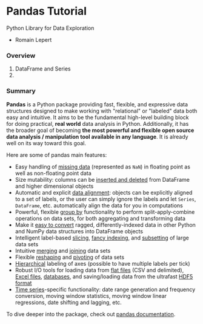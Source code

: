 # Pandas Tutorial
Python Library for Data Exploration

- Romain Lepert


### Overview

1. DataFrame and Series
2.

### Summary

**Pandas** is a Python package providing fast, flexible, and expressive data structures designed to make working with "relational" or "labeled" data both easy and intuitive. It aims to be the fundamental high-level building block for
doing practical, **real world** data analysis in Python. Additionally, it has the broader goal of becoming **the most powerful and flexible open source data analysis / manipulation tool available in any language**. It is already well on
its way toward this goal.

Here are some of pandas main features:

- Easy handling of [missing data][missing-data] (represented as `NaN`) in floating point as well as non-floating point data
- Size mutability: columns can be [inserted and deleted][insertion-deletion] from DataFrame and higher dimensional objects
- Automatic and explicit [data alignment][alignment]: objects can be explicitly aligned to a set of labels, or the user can simply ignore the labels and let `Series`, `DataFrame`, etc. automatically align the data for you in computations
- Powerful, flexible [group by][groupby] functionality to perform split-apply-combine operations on data sets, for both aggregating and transforming data
- Make it [easy to convert][conversion] ragged, differently-indexed data in other Python and NumPy data structures into DataFrame objects
- Intelligent label-based [slicing][slicing], [fancy indexing][fancy-indexing], and [subsetting][subsetting] of large data sets
- Intuitive [merging][merging] and [joining][joining] data sets
- Flexible [reshaping][reshape] and [pivoting][pivot-table] of data sets
- [Hierarchical][mi] labeling of axes (possible to have multiple labels per tick)
- Robust I/O tools for loading data from [flat files][flat-files] (CSV and delimited), [Excel files][excel], [databases][db], and saving/loading data from the ultrafast [HDF5 format][hdfstore]
- [Time series][timeseries]-specific functionality: date range generation and frequency conversion, moving window statistics, moving window linear regressions, date shifting and lagging, etc.

[missing-data]: http://pandas.pydata.org/pandas-docs/stable/missing_data.html#working-with-missing-data
[insertion-deletion]: http://pandas.pydata.org/pandas-docs/stable/dsintro.html#column-selection-addition-deletion
[alignment]: http://pandas.pydata.org/pandas-docs/stable/dsintro.html?highlight=alignment#intro-to-data-structures
[groupby]: http://pandas.pydata.org/pandas-docs/stable/groupby.html#group-by-split-apply-combine
[conversion]: http://pandas.pydata.org/pandas-docs/stable/dsintro.html#dataframe
[slicing]: http://pandas.pydata.org/pandas-docs/stable/indexing.html#slicing-ranges
[fancy-indexing]: http://pandas.pydata.org/pandas-docs/stable/indexing.html#advanced-indexing-with-ix
[subsetting]: http://pandas.pydata.org/pandas-docs/stable/indexing.html#boolean-indexing
[merging]: http://pandas.pydata.org/pandas-docs/stable/merging.html#database-style-dataframe-joining-merging
[joining]: http://pandas.pydata.org/pandas-docs/stable/merging.html#joining-on-index
[reshape]: http://pandas.pydata.org/pandas-docs/stable/reshaping.html#reshaping-and-pivot-tables
[pivot-table]: http://pandas.pydata.org/pandas-docs/stable/reshaping.html#pivot-tables-and-cross-tabulations
[mi]: http://pandas.pydata.org/pandas-docs/stable/indexing.html#hierarchical-indexing-multiindex
[flat-files]: http://pandas.pydata.org/pandas-docs/stable/io.html#csv-text-files
[excel]: http://pandas.pydata.org/pandas-docs/stable/io.html#excel-files
[db]: http://pandas.pydata.org/pandas-docs/stable/io.html#sql-queries
[hdfstore]: http://pandas.pydata.org/pandas-docs/stable/io.html#hdf5-pytables
[timeseries]: http://pandas.pydata.org/pandas-docs/stable/timeseries.html#time-series-date-functionality

To dive deeper into the package, check out [pandas documentation](http://pandas.pydata.org/pandas-docs/stable/).